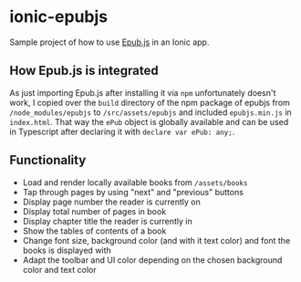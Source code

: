 # ionic-epubjs

Sample project of how to use [Epub.js](https://github.com/futurepress/epub.js) in an Ionic app. 

## How Epub.js is integrated

As just importing Epub.js after installing it via `npm` unfortunately doesn't work, I copied over the `build` directory of the npm package of epubjs from `/node_modules/epubjs` to `/src/assets/epubjs` and included `epubjs.min.js` in `index.html`. That way the `ePub` object is globally available and can be used in Typescript after declaring it with `declare var ePub: any;`.

## Functionality

* Load and render locally available books from `/assets/books`
* Tap through pages by using "next" and "previous" buttons
* Display page number the reader is currently on
* Display total number of pages in book
* Display chapter title the reader is currently in
* Show the tables of contents of a book
* Change font size, background color (and with it text color) and font the books is displayed with
* Adapt the toolbar and UI color depending on the chosen background color and text color
